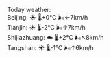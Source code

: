 Today weather:  
Beijing: ☀️   🌡️+0°C 🌬️←7km/h  
Tianjin: ☀️   🌡️-2°C 🌬️↑7km/h  
Shijiazhuang: ☁️   🌡️+2°C 🌬️↖8km/h  
Tangshan: ☀️   🌡️-1°C 🌬️↑6km/h  
